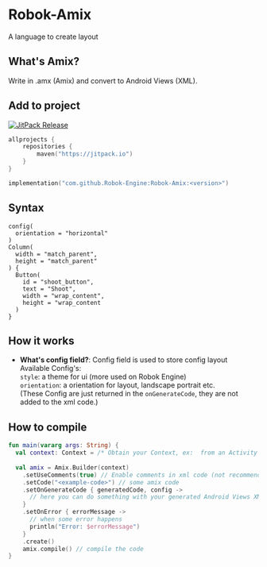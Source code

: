 # Robok-Amix

A language to create layout

## What's Amix?

Write in .amx (Amix) and convert to Android Views (XML).

## Add to project

[![JitPack Release](https://jitpack.io/v/Robok-Engine/Robok-Amix.svg)](https://jitpack.io/#Robok-Engine/Robok-Amix)

```kotlin
allprojects {
    repositories {
        maven("https://jitpack.io")
    }
}

implementation("com.github.Robok-Engine:Robok-Amix:<version>")
```

## Syntax
```amix
config(
  orientation = "horizontal"
)
Column(
  width = "match_parent",
  height = "match_parent"
) {
  Button(
    id = "shoot_button",
    text = "Shoot",
    width = "wrap_content",
    height = "wrap_content
  )
}
```

## How it works
- **What's config field?**: Config field is used to store config layout  
Available Config's:  
```style```: a theme for ui (more used on Robok Engine)  
```orientation```: a orientation for layout, landscape portrait etc.  
(These Config are just returned in the ```onGenerateCode```, they are not added to the xml code.)

## How to compile 

```kotlin
fun main(vararg args: String) {
  val context: Context = /* Obtain your Context, ex:  from an Activity or Application */
  
  val amix = Amix.Builder(context)
    .setUseComments(true) // Enable comments in xml code (not recommended)
    .setCode("<example-code>") // some amix code
    .setOnGenerateCode { generatedCode, config ->
      // here you can do something with your generated Android Views XML Layout code
    }
    .setOnError { errorMessage ->
      // when some error happens
      println("Error: $errorMessage")
    }
    .create()
    amix.compile() // compile the code
}
```
